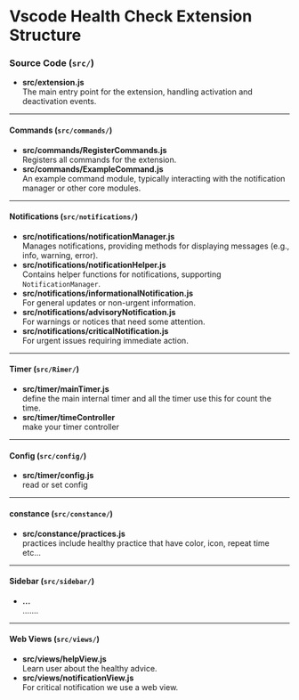 # Vscode Health Check Extension Structure

### Source Code (`src/`)
- **src/extension.js**  
  The main entry point for the extension, handling activation and deactivation events.

---
#### Commands (`src/commands/`)
- **src/commands/RegisterCommands.js**  
  Registers all commands for the extension.
- **src/commands/ExampleCommand.js**  
  An example command module, typically interacting with the notification manager or other core modules.

---
#### Notifications (`src/notifications/`)
- **src/notifications/notificationManager.js**  
  Manages notifications, providing methods for displaying messages (e.g., info, warning, error).
- **src/notifications/notificationHelper.js**  
  Contains helper functions for notifications, supporting `NotificationManager`.
- **src/notifications/informationalNotification.js**  
  For general updates or non-urgent information.
- **src/notifications/advisoryNotification.js**   
  For warnings or notices that need some attention.
- **src/notifications/criticalNotification.js**    
  For urgent issues requiring immediate action.

---
#### Timer (`src/Rimer/`)
- **src/timer/mainTimer.js**   
  define the main internal timer and all the timer use this for count the time.
- **src/timer/timeController**  
  make your timer controller

---
#### Config (`src/config/`)
- **src/timer/config.js**   
  read or set config


---
#### constance (`src/constance/`)
- **src/constance/practices.js**   
  practices include healthy practice that have color, icon, repeat time etc...

---
#### Sidebar (`src/sidebar/`)
- **...**   
  .......

---
#### Web Views (`src/views/`)
- **src/views/helpView.js**  
  Learn user about the healthy advice.
- **src/views/notificationView.js**  
  For critical notification we use a web view.